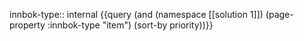 
innbok-type:: internal
{{query (and (namespace [[solution 1]]) (page-property :innbok-type "item") (sort-by priority))}}


